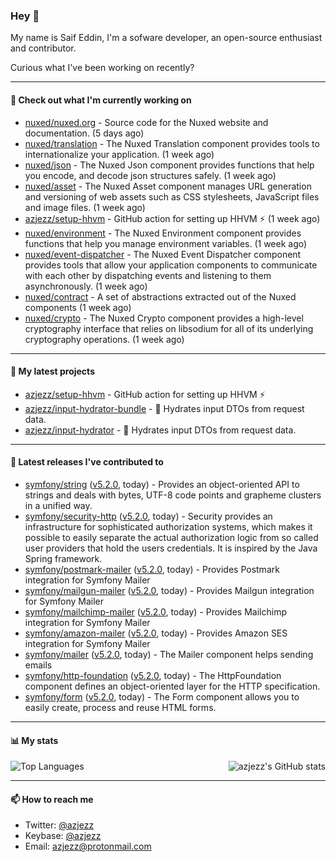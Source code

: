 ### Hey 👋

My name is Saif Eddin, I'm a sofware developer, an open-source enthusiast and contributor.

Curious what I've been working on recently?

---

#### 👷 Check out what I'm currently working on

- [nuxed/nuxed.org](https://github.com/nuxed/nuxed.org) - Source code for the Nuxed website and documentation. (5 days ago)
- [nuxed/translation](https://github.com/nuxed/translation) - The Nuxed Translation component provides tools to internationalize your application.  (1 week ago)
- [nuxed/json](https://github.com/nuxed/json) -  The Nuxed Json component provides functions that help you encode, and decode json structures safely. (1 week ago)
- [nuxed/asset](https://github.com/nuxed/asset) - The Nuxed Asset component manages URL generation and versioning of web assets such as CSS stylesheets, JavaScript files and image files.  (1 week ago)
- [azjezz/setup-hhvm](https://github.com/azjezz/setup-hhvm) - GitHub action for setting up HHVM  ⚡ (1 week ago)
- [nuxed/environment](https://github.com/nuxed/environment) - The Nuxed Environment component provides functions that help you manage environment variables. (1 week ago)
- [nuxed/event-dispatcher](https://github.com/nuxed/event-dispatcher) - The Nuxed Event Dispatcher component provides tools that allow your application components to communicate with each other by dispatching events and listening to them asynchronously. (1 week ago)
- [nuxed/contract](https://github.com/nuxed/contract) - A set of abstractions extracted out of the Nuxed components (1 week ago)
- [nuxed/crypto](https://github.com/nuxed/crypto) - The Nuxed Crypto component provides a high-level cryptography interface that relies on libsodium for all of its underlying cryptography operations. (1 week ago)

---

#### 🌱 My latest projects

- [azjezz/setup-hhvm](https://github.com/azjezz/setup-hhvm) - GitHub action for setting up HHVM  ⚡
- [azjezz/input-hydrator-bundle](https://github.com/azjezz/input-hydrator-bundle) - 🧱 Hydrates input DTOs from request data. 
- [azjezz/input-hydrator](https://github.com/azjezz/input-hydrator) - 🧱 Hydrates input DTOs from request data.

---

#### 🔭 Latest releases I've contributed to

- [symfony/string](https://github.com/symfony/string) ([v5.2.0](https://github.com/symfony/string/releases/tag/v5.2.0), today) - Provides an object-oriented API to strings and deals with bytes, UTF-8 code points and grapheme clusters in a unified way.
- [symfony/security-http](https://github.com/symfony/security-http) ([v5.2.0](https://github.com/symfony/security-http/releases/tag/v5.2.0), today) - Security provides an infrastructure for sophisticated authorization systems, which makes it possible to easily separate the actual authorization logic from so called user providers that hold the users credentials. It is inspired by the Java Spring framework.
- [symfony/postmark-mailer](https://github.com/symfony/postmark-mailer) ([v5.2.0](https://github.com/symfony/postmark-mailer/releases/tag/v5.2.0), today) - Provides Postmark integration for Symfony Mailer
- [symfony/mailgun-mailer](https://github.com/symfony/mailgun-mailer) ([v5.2.0](https://github.com/symfony/mailgun-mailer/releases/tag/v5.2.0), today) - Provides Mailgun integration for Symfony Mailer
- [symfony/mailchimp-mailer](https://github.com/symfony/mailchimp-mailer) ([v5.2.0](https://github.com/symfony/mailchimp-mailer/releases/tag/v5.2.0), today) - Provides Mailchimp integration for Symfony Mailer
- [symfony/amazon-mailer](https://github.com/symfony/amazon-mailer) ([v5.2.0](https://github.com/symfony/amazon-mailer/releases/tag/v5.2.0), today) - Provides Amazon SES integration for Symfony Mailer
- [symfony/mailer](https://github.com/symfony/mailer) ([v5.2.0](https://github.com/symfony/mailer/releases/tag/v5.2.0), today) - The Mailer component helps sending emails
- [symfony/http-foundation](https://github.com/symfony/http-foundation) ([v5.2.0](https://github.com/symfony/http-foundation/releases/tag/v5.2.0), today) - The HttpFoundation component defines an object-oriented layer for the HTTP specification.
- [symfony/form](https://github.com/symfony/form) ([v5.2.0](https://github.com/symfony/form/releases/tag/v5.2.0), today) - The Form component allows you to easily create, process and reuse HTML forms.

---

#### 📊 My stats

<img align="right" alt="azjezz's GitHub stats" src="https://github-readme-stats.vercel.app/api?username=azjezz&count_private=1&show_icons=true&" />

![Top Languages](https://github-readme-stats.vercel.app/api/top-langs/?username=azjezz)

---

#### 📫 How to reach me

- Twitter: [@azjezz](https://twitter.com/azjezz)
- Keybase: [@azjezz](https://keybase.io/azjezz)
- Email: [azjezz@protonmail.com](mailto://azjezz@protonmail.com)
